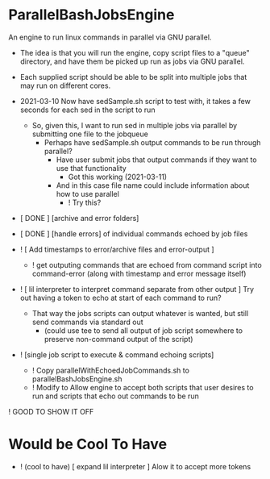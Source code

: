 # ParallelBashJobsEngine
An engine to run linux commands in parallel via GNU parallel. 

- The idea is that you will run the engine, copy script files to a "queue" directory, and have them be picked up run as jobs via GNU parallel.
- Each supplied script should be able to be split into multiple jobs that may run on different cores.


- 2021-03-10 Now have sedSample.sh script to test with, it takes a few seconds for each sed in the script to run
    - So, given this, I want to run sed in multiple jobs via parallel by submitting one file to the jobqueue
        - Perhaps have sedSample.sh output commands to be run through parallel? 
            - Have user submit jobs that output commands if they want to use that functionality
                - Got this working (2021-03-11)
            - And in this case file name could include information about how to use parallel
                - ! Try this?

- [ DONE ] [archive and error folders] 

- [ DONE ] [handle errors] of individual commands echoed by job files

- ! [ Add timestamps to error/archive files and error-output ]
    - ! get outputing commands that are echoed from command script into command-error (along with timestamp and error message itself)

- ! [ lil interpreter to interpret command separate from other output ] Try out having a token to echo at start of each command to run? 
    - That way the jobs scripts can output whatever is wanted, but still send commands via standard out
        - (could use tee to send all output of job script somewhere to preserve non-command output of the script)

- ! [single job script to execute & command echoing scripts] 
    - ! Copy parallelWithEchoedJobCommands.sh to parallelBashJobsEngine.sh
    - ! Modify to Allow engine to accept both scripts that user desires to run and scripts that echo out commands to be run





! GOOD TO SHOW IT OFF









# Would be Cool To Have
- ! (cool to have) [ expand lil interpreter ] Alow it to accept more tokens